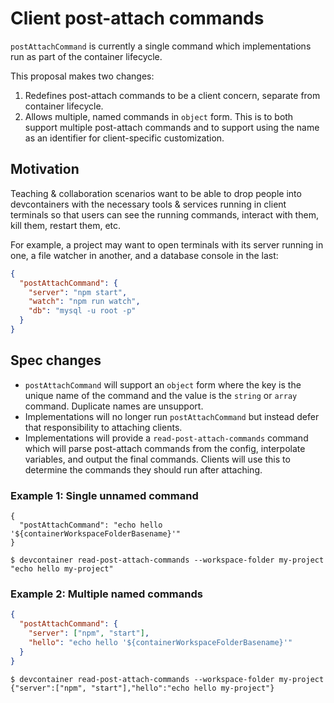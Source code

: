# Client post-attach commands

`postAttachCommand` is currently a single command which implementations run as part of the container lifecycle.

This proposal makes two changes:
1. Redefines post-attach commands to be a client concern, separate from container lifecycle.
2. Allows multiple, named commands in `object` form. This is to both support multiple post-attach commands and to support using the name as an identifier for client-specific customization.

## Motivation

Teaching & collaboration scenarios want to be able to drop people into devcontainers with the necessary tools & services running in client terminals so that users can see the running commands, interact with them, kill them, restart them, etc.

For example, a project may want to open terminals with its server running in one, a file watcher in another, and a database console in the last:

```json
{
  "postAttachCommand": {
    "server": "npm start",
    "watch": "npm run watch",
    "db": "mysql -u root -p"
  }
}
```

## Spec changes

- `postAttachCommand` will support an `object` form where the key is the unique name of the command and the value is the `string` or `array` command. Duplicate names are unsupport.
- Implementations will no longer run `postAttachCommand` but instead defer that responsibility to attaching clients.
- Implementations will provide a `read-post-attach-commands` command which will parse post-attach commands from the config, interpolate variables, and output the final commands. Clients will use this to determine the commands they should run after attaching.

### Example 1: Single unnamed command

```jsonc
{
  "postAttachCommand": "echo hello '${containerWorkspaceFolderBasename}'"
}
```

```
$ devcontainer read-post-attach-commands --workspace-folder my-project
"echo hello my-project"
```

### Example 2: Multiple named commands

```json
{
  "postAttachCommand": {
    "server": ["npm", "start"],
    "hello": "echo hello '${containerWorkspaceFolderBasename}'"
  }
}
```

```
$ devcontainer read-post-attach-commands --workspace-folder my-project
{"server":["npm", "start"],"hello":"echo hello my-project"}
```
